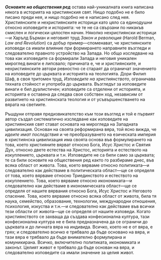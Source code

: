 _**Основите на обществения ред**_ остава най-уникалната книга написана някога в историята на християнския свят. Нищо подобно не е било писано преди нея, и нищо подобно не е написано след нея. Християнските и нехристиянските историци като цяло са единодушни относно изповедите и историята: че те не са свързани по никакъв смислен и логически цялостен начин. Няколко нехристиянски историци—и Харълд Бърман и неговият труд _Закон и революция_ (Harold Berman, _Law and Revolution_) са добър пример—споменават, че християнските изповеди са имали влияние при формирането направните възгледи и следователно правното устройство на Запада. Но общо изследване на това как изповедите са формирали Запада и неговия уникален мироглед винаги е липсвало; причината е, че и християнските, и нехристиянските автори ревностно се стараят да ограничат значението на изповедите до църквата и историята на теологията. Дори Филип Шаф, в своя тритомен труд, _Изповедите на християнството_, ограничава тяхната стойност и употреба до църквата. Възгледът за изповедите винаги е бил дуалистичен; изповедите са отделени от историята, и историята е оставена да следва своя собствен ход, независим от развитието на християнската теология и от усъвършенстването на вярата на светиите.

Ръшдуни отправя предизвикателство към този възглед и той е първият автор създал систематично изследване как изповедите на християнския свят стават основата на мирогледа на Западната цивилизация. Основан на своята реформирана вяра, той ясно вижда, че _идеите имат последствия_ и че преобразуването на езическата империя в християнска цивилизация има своята основа във формулирането на това, което християните вярват относно Бога, Исус Христос и Святия Дух, относно двете естества на Христос, историята и естеството на изкуплението, църквата и т.н. Изповедите не са били само за църквата; те са били основите на обществения ред както го разбираме днес, във всяка област от живота. Това, което вярваме относно политиката—и следователно как действаме в политическата област—ще се определя от това, което вярваме относно Триединството и естеството на изкуплението. Това, което вярваме относно икономиката—и следователно как действаме в икономическата област—ще се определя от нашите вярвания относно Бога, Исус Христос и Неговото спасение. Това, което вярваме относно всяка област от живота, била тя наука, семейство, образование, технологии, международни отношения, психология, изкуства и т.н.—и следователно как действаме във всички тези области от живота—ще се определя от нашите изповеди. Когато християнството се захваща да създава конфесионална култура, тази конфесионална култура не е била предназначена да се ограничи до църквата и до личната вяра на индивида. Всичко, което не е от вяра, е грях; и следователно всичко е трябвало да бъде основано на вяра, и тази вяра е трябвало да бъде внимателно формулирана и комуникирана. Всичко, включително политиката, икономиката и законът. Целият живот е трябвало да бъде основан на вяра, и следователно изповедите са имали значение за целия живот.

